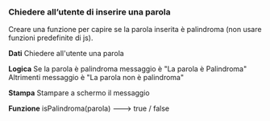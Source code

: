 ### Chiedere all’utente di inserire una parola
Creare una funzione per capire se la parola inserita è palindroma (non usare funzioni predefinite di js).

**Dati**
Chiedere all'utente una parola

**Logica**
Se la parola è palindroma
    messaggio è "La parola è Palindroma"
Altrimenti
    messaggio è "La parola non è palindroma"

**Stampa**
Stampare a schermo il messaggio


**Funzione**
isPalindroma(parola) ---> true / false 